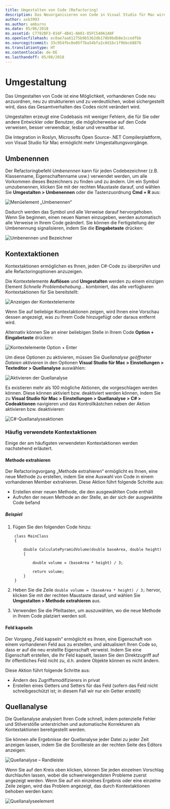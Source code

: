 ```yaml
---
title: Umgestalten von Code (Refactoring)
description: Das Neuorganisieren von Code in Visual Studio für Mac wird durch die Verwendung der Quellanalyse vereinfacht.
author: asb3993
ms.author: amburns
ms.date: 05/06/2018
ms.assetid: C7782BF3-016F-4B41-8A81-85FC540A1A8F
ms.openlocfilehash: ec0ae7aa61275b9b5362db178b9bdb8e3ccedfbb
ms.sourcegitcommit: 33c954fbc8e05f7ba54bfa2c0d1bc1f9bbc68876
ms.translationtype: HT
ms.contentlocale: de-DE
ms.lasthandoff: 05/08/2018
---
```

# <a name="refactoring"></a>Umgestaltung

Das Umgestalten von Code ist eine Möglichkeit, vorhandenen Code neu anzuordnen, neu zu strukturieren und zu verdeutlichen, wobei sichergestellt wird, dass das Gesamtverhalten des Codes nicht verändert wird.

Umgestalten erzeugt eine Codebasis mit weniger Fehlern, die für Sie oder andere Entwickler oder Benutzer, die möglicherweise auf den Code verweisen, besser verwendbar, lesbar und verwaltbar ist.

Die Integration in Roslyn, Microsofts Open Source-.NET Compilerplattform, von Visual Studio für Mac ermöglicht mehr Umgestaltungsvorgänge.

## <a name="renaming"></a>Umbenennen 

Der Refactoringbefehl *Umbenennen* kann für jeden Codebezeichner (z.B. Klassenname, Eigenschaftenname usw.) verwendet werden, um alle Vorkommen dieses Bezeichners zu finden und zu ändern. Um ein Symbol umzubenennen, klicken Sie mit der rechten Maustaste darauf, und wählen Sie **Umgestalten > Umbenennen** oder die Tastenzuordnung **Cmd + R** aus:

![Menüelement „Umbenennen“](media/refactoring-renaming1.png)

Dadurch werden das Symbol und alle Verweise darauf hervorgehoben. Wenn Sie beginnen, einen neuen Namen einzugeben, werden automatisch alle Verweise in Ihrem Code geändert. Sie können die Fertigstellung der Umbenennung signalisieren, indem Sie die **Eingabetaste** drücken:

 ![Umbenennen und Bezeichner](media/refactoring-renaming2.png)

## <a name="context-actions"></a>Kontextaktionen

Kontextaktionen ermöglichen es Ihnen, jeden C#-Code zu überprüfen und alle Refactoringoptionen anzuzeigen. 

Die Kontextelemente **Auflösen** und **Umgestalten** werden zu einem einzigen Element *Schnelle Problembehebung...* kombiniert, das alle verfügbaren Kontextaktionen für Sie bereitstellt:

![Anzeigen der Kontextelemente](media/refactoring-context-action.png)

Wenn Sie auf beliebige Kontextaktionen zeigen, wird Ihnen eine Vorschau dessen angezeigt, was zu Ihrem Code hinzugefügt oder daraus entfernt wird.

Alternativ können Sie an einer beliebigen Stelle in Ihrem Code **Option + Eingabetaste** drücken:

![Kontextelemente Option + Enter](media/refactoring-image2a.png)

Um diese Optionen zu aktivieren, müssen Sie *Quellanalyse geöffneter Dateien aktivieren* in den Optionen **Visual Studio für Mac > Einstellungen > Texteditor > Quellanalyse** auswählen:

 ![Aktivieren der Quellanalyse](media/refactoring-options.png)

Es existieren mehr als 100 mögliche Aktionen, die vorgeschlagen werden können. Diese können aktiviert bzw. deaktiviert werden können, indem Sie zu **Visual Studio für Mac > Einstellungen > Quellanalyse > C# > Codeaktionen** navigieren und das Kontrollkästchen neben der Aktion aktivieren bzw. deaktivieren:

 ![C#-Quellanalyseaktionen](media/refactoring-image3a.png)

### <a name="common-context-actions"></a>Häufig verwendete Kontextaktionen

Einige der am häufigsten verwendeten Kontextaktionen werden nachstehend erläutert.

#### <a name="extract-method"></a>Methode extrahieren

Der Refactoringvorgang „Methode extrahieren“ ermöglicht es Ihnen, eine neue Methode zu erstellen, indem Sie eine Auswahl von Code in einem vorhandenen Member extrahieren. Diese Aktion führt folgende Schritte aus:

* Erstellen einer neuen Methode, die den ausgewählten Code enthält
* Aufrufen der neuen Methode an der Stelle, an der sich der ausgewählte Code befand

##### <a name="example"></a>Beispiel

1. Fügen Sie den folgenden Code hinzu:

```
    class MainClass
    {

        double CalculatePyramidVolume(double baseArea, double height)
        {

            double volume = (baseArea * height) / 3;

            return volume;
        }
    }
```

2. Heben Sie die Zeile `double volume = (baseArea * height) / 3;` hervor, klicken Sie mit der rechten Maustaste darauf, und wählen Sie **Umgestalten > Methode extrahieren** aus.

3. Verwenden Sie die Pfeiltasten, um auszuwählen, wo die neue Methode in Ihrem Code platziert werden soll.


#### <a name="encapsulate-field"></a>Feld kapseln

Der Vorgang „Feld kapseln“ ermöglicht es Ihnen, eine Eigenschaft von einem vorhandenen Feld aus zu erstellen, und aktualisiert Ihren Code so, dass er auf die neu erstellte Eigenschaft verweist. Indem Sie eine Eigenschaft erstellen, die Ihr Feld kapselt, lassen Sie den Direktzugriff auf Ihr öffentliches Feld nicht zu, d.h. andere Objekte können es nicht ändern.

Diese Aktion führt folgende Schritte aus:

* Ändern des Zugriffsmodifizierers in privat
* Erstellen eines Getters und Setters für das Feld (sofern das Feld nicht schreibgeschützt ist; in diesem Fall wir nur ein Getter erstellt)


## <a name="source-analysis"></a>Quellanalyse

Die Quellanalyse analysiert Ihren Code schnell, indem potenzielle Fehler und Stilverstöße unterstrichen und automatische Korrekturen als Kontextaktionen bereitgestellt werden. 

Sie können alle Ergebnisse der Quellanalyse jeder Datei zu jeder Zeit anzeigen lassen, indem Sie die Scrollleiste an der rechten Seite des Editors anzeigen:

 ![Quellanalyse – Randleiste](media/refactoring-image4a.png)

Wenn Sie auf den Kreis oben klicken, können Sie jeden einzelnen Vorschlag durchlaufen lassen, wobei die schwerwiegendsten Probleme zuerst angezeigt werden. Wenn Sie auf ein einzelnes Ergebnis oder eine einzelne Zeile zeigen, wird das Problem angezeigt, das durch Kontextaktionen behoben werden kann:

 ![Quellanalyseelement](media/refactoring-image5.png)

